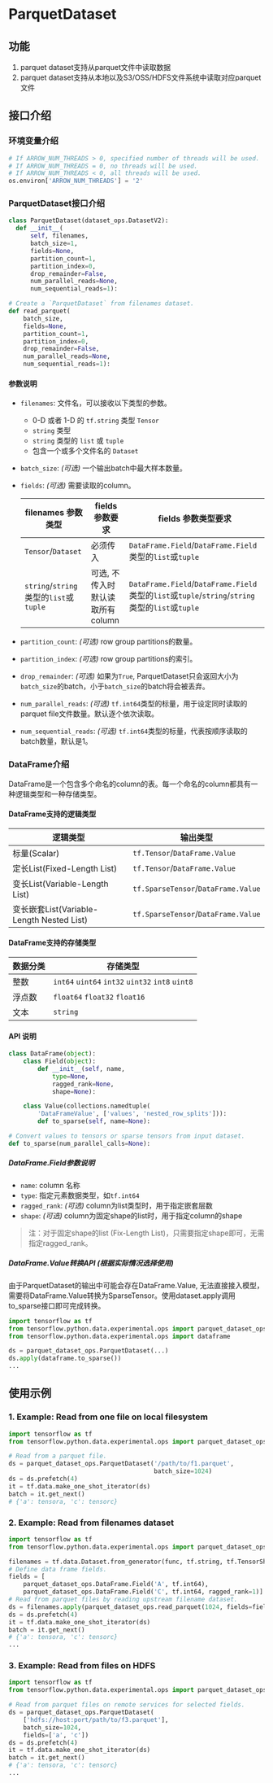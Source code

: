 # ParquetDataset

## 功能

1. parquet dataset支持从parquet文件中读取数据
2. parquet dataset支持从本地以及S3/OSS/HDFS文件系统中读取对应parquet文件

## 接口介绍

### 环境变量介绍

```python
# If ARROW_NUM_THREADS > 0, specified number of threads will be used.
# If ARROW_NUM_THREADS = 0, no threads will be used.
# If ARROW_NUM_THREADS < 0, all threads will be used.
os.environ['ARROW_NUM_THREADS'] = '2'
```

### ParquetDataset接口介绍
```python
class ParquetDataset(dataset_ops.DatasetV2):
  def __init__(
      self, filenames,
      batch_size=1,
      fields=None,
      partition_count=1,
      partition_index=0,
      drop_remainder=False,
      num_parallel_reads=None,
      num_sequential_reads=1):

# Create a `ParquetDataset` from filenames dataset.
def read_parquet(
    batch_size,
    fields=None,
    partition_count=1,
    partition_index=0,
    drop_remainder=False,
    num_parallel_reads=None,
    num_sequential_reads=1):
```

#### 参数说明

- `filenames`: 文件名，可以接收以下类型的参数。
    - 0-D 或者 1-D 的 `tf.string` 类型 `Tensor`
    - `string` 类型
    - `string` 类型的 `list` 或 `tuple`
    - 包含一个或多个文件名的 `Dataset`

- `batch_size`: *(可选)* 一个输出batch中最大样本数量。

- `fields`: *(可选)* 需要读取的column。

    | filenames 参数类型                     | fields 参数要求               | fields 参数类型要求                                                                             |
    |---------------------------------------|-----------------------------|-----------------------------------------------------------------------------------------------|
    | `Tensor`/`Dataset`                    | 必须传入                      | `DataFrame.Field`/`DataFrame.Field` 类型的`list`或`tuple`                                      |
    | `string`/`string`类型的`list`或`tuple` | 可选, 不传入时默认读取所有column | `DataFrame.Field`/`DataFrame.Field` 类型的`list`或`tuple`/`string`/`string`类型的`list`或`tuple` |


- `partition_count`: *(可选)* row group partitions的数量。

- `partition_index`: *(可选)* row group partitions的索引。

- `drop_remainder`: *(可选)* 如果为`True`, ParquetDataset只会返回大小为`batch_size`的batch，小于`batch_size`的batch将会被丢弃。

- `num_parallel_reads`: *(可选)* `tf.int64`类型的标量，用于设定同时读取的parquet file文件数量。默认逐个依次读取。

- `num_sequential_reads`: *(可选)* `tf.int64`类型的标量，代表按顺序读取的batch数量，默认是1。

### DataFrame介绍

DataFrame是一个包含多个命名的column的表。每一个命名的column都具有一种逻辑类型和一种存储类型。

#### DataFrame支持的逻辑类型

| 逻辑类型                                  | 输出类型                             |
|-----------------------------------------|-------------------------------------|
| 标量(Scalar)                             | `tf.Tensor`/`DataFrame.Value`       |
| 定长List(Fixed-Length List)              | `tf.Tensor`/`DataFrame.Value`       |
| 变长List(Variable-Length List)           | `tf.SparseTensor`/`DataFrame.Value` |
| 变长嵌套List(Variable-Length Nested List) | `tf.SparseTensor`/`DataFrame.Value` |

#### DataFrame支持的存储类型

| 数据分类  | 存储类型                                          |
|---------|--------------------------------------------------|
| 整数     | `int64` `uint64` `int32` `uint32` `int8` `uint8` |
| 浮点数   | `float64` `float32` `float16`                    |
| 文本     | `string`                                         |

#### API 说明

```python
class DataFrame(object):
    class Field(object):
        def __init__(self, name,
            type=None,
            ragged_rank=None,
            shape=None):

    class Value(collections.namedtuple(
        'DataFrameValue', ['values', 'nested_row_splits'])):
        def to_sparse(self, name=None):

# Convert values to tensors or sparse tensors from input dataset.
def to_sparse(num_parallel_calls=None):
```

##### DataFrame.Field参数说明
- `name`: column 名称
- `type`: 指定元素数据类型，如`tf.int64`
- `ragged_rank`: *(可选)* column为list类型时，用于指定嵌套层数
- `shape`: *(可选)* column为固定shape的list时，用于指定column的shape
> 注：对于固定shape的list (Fix-Length List)，只需要指定shape即可，无需指定ragged_rank。

##### DataFrame.Value转换API (根据实际情况选择使用)
由于ParquetDataset的输出中可能会存在DataFrame.Value, 无法直接接入模型，需要将DataFrame.Value转换为SparseTensor。使用dataset.apply调用to_sparse接口即可完成转换。
```python
import tensorflow as tf
from tensorflow.python.data.experimental.ops import parquet_dataset_ops
from tensorflow.python.data.experimental.ops import dataframe

ds = parquet_dataset_ops.ParquetDataset(...)
ds.apply(dataframe.to_sparse())
...
```

## 使用示例

### 1. Example: Read from one file on local filesystem

```python
import tensorflow as tf
from tensorflow.python.data.experimental.ops import parquet_dataset_ops

# Read from a parquet file.
ds = parquet_dataset_ops.ParquetDataset('/path/to/f1.parquet',
                                        batch_size=1024)
ds = ds.prefetch(4)
it = tf.data.make_one_shot_iterator(ds)
batch = it.get_next()
# {'a': tensora, 'c': tensorc}
```

### 2. Example: Read from filenames dataset

```python
import tensorflow as tf
from tensorflow.python.data.experimental.ops import parquet_dataset_ops

filenames = tf.data.Dataset.from_generator(func, tf.string, tf.TensorShape([]))
# Define data frame fields.
fields = [
    parquet_dataset_ops.DataFrame.Field('A', tf.int64),
    parquet_dataset_ops.DataFrame.Field('C', tf.int64, ragged_rank=1)]
# Read from parquet files by reading upstream filename dataset.
ds = filenames.apply(parquet_dataset_ops.read_parquet(1024, fields=fields))
ds = ds.prefetch(4)
it = tf.data.make_one_shot_iterator(ds)
batch = it.get_next()
# {'a': tensora, 'c': tensorc}
...
```

### 3. Example: Read from files on HDFS

```python
import tensorflow as tf
from tensorflow.python.data.experimental.ops import parquet_dataset_ops

# Read from parquet files on remote services for selected fields.
ds = parquet_dataset_ops.ParquetDataset(
    ['hdfs://host:port/path/to/f3.parquet'],
    batch_size=1024,
    fields=['a', 'c'])
ds = ds.prefetch(4)
it = tf.data.make_one_shot_iterator(ds)
batch = it.get_next()
# {'a': tensora, 'c': tensorc}
...
```
